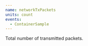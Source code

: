 ```yaml
---
name: networkTxPackets
units: count
events:
  - ContainerSample
---
```


Total number of transmitted packets.